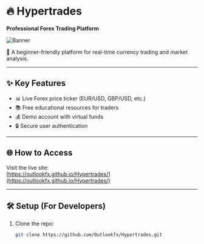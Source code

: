 # 🔥 Hypertrades 
**Professional Forex Trading Platform**

![Banner](https://via.placeholder.com/1200x400/0056b3/FFFFFF?text=Hypertrades+Forex+Trading)

🚀 A beginner-friendly platform for real-time currency trading and market analysis.

---

## ✨ Key Features
- 📊 Live Forex price ticker (EUR/USD, GBP/USD, etc.)
- 📚 Free educational resources for traders
- 💰 Demo account with virtual funds
- 🔒 Secure user authentication

---

## 🌐 How to Access
Visit the live site:  
[https://outlookfx.github.io/Hypertrades/](https://outlookfx.github.io/Hypertrades/)

---

## 🛠️ Setup (For Developers)
1. Clone the repo:
   ```bash
   git clone https://github.com/Outlookfx/Hypertrades.git
